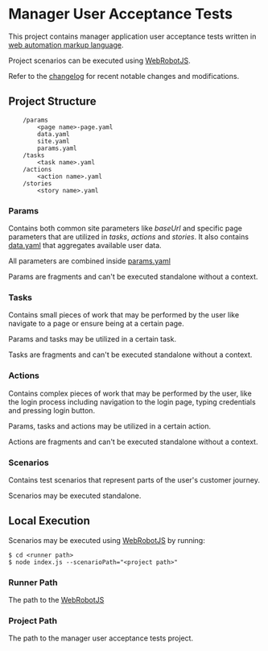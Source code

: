 # Manager User Acceptance Tests
This project contains manager application user acceptance tests written in [web automation markup language].

Project scenarios can be executed using [WebRobotJS].

Refer to the [changelog] for recent notable changes and modifications.

## Project Structure

```
	/params
		<page name>-page.yaml
		data.yaml
		site.yaml
		params.yaml
	/tasks
		<task name>.yaml
	/actions
		<action name>.yaml
	/stories
		<story name>.yaml
```	

### Params
Contains both common site parameters like *baseUrl* and specific page parameters that are utilized in *tasks*, *actions* and *stories*. It also contains [data.yaml] that aggregates available user data.

All parameters are combined inside [params.yaml]

Params are fragments and can't be executed standalone without a context.

### Tasks
Contains small pieces of work that may be performed by the user like navigate to a page or ensure being at a certain page.

Params and tasks may be utilized in a certain task.

Tasks are fragments and can't be executed standalone without a context.

### Actions
Contains complex pieces of work that may be performed by the user, like the login process including navigation to the login page, typing credentials and pressing login button.

Params, tasks and actions may be utilized in a certain action.

Actions are fragments and can't be executed standalone without a context.

### Scenarios
Contains test scenarios that represent parts of the user's customer journey.

Scenarios may be executed standalone.

## Local Execution
Scenarios may be executed using [WebRobotJS] by running:

	$ cd <runner path>
	$ node index.js --scenarioPath="<project path>"

### Runner Path
The path to the [WebRobotJS]

### Project Path
The path to the manager user acceptance tests project.

[WebRobotJS]: https://github.com/automate-website/webrobotjs
[changelog]: CHANGELOG.md
[params.yaml]: params/params.yaml
[data.yaml]: params/data.yaml
[web automation markup language]: https://github.com/automate-website/web-automation-markup-language
